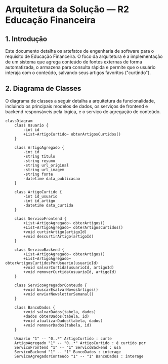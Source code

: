 # Arquitetura da Solução — R2 Educação Financeira

## 1. Introdução

Este documento detalha os artefatos de engenharia de software para o requisito de Educação Financeira. O foco da arquitetura é a implementação de um sistema que agrega conteúdo de fontes externas de forma automatizada, o armazena para consulta rápida e permite que o usuário interaja com o conteúdo, salvando seus artigos favoritos ("curtindo").

## 2. Diagrama de Classes

O diagrama de classes a seguir detalha a arquitetura da funcionalidade, incluindo os principais modelos de dados, os serviços de frontend e backend responsáveis pela lógica, e o serviço de agregação de conteúdo.

```mermaid
classDiagram
    class Usuario {
        -int id
        +List~ArtigoCurtido~ obterArtigosCurtidos()
    }

    class ArtigoAgregado {
        -int id
        -string titulo
        -string resumo
        -string url_original
        -string url_imagem
        -string fonte
        -datetime data_publicacao
    }

    class ArtigoCurtido {
        -int id_usuario
        -int id_artigo
        -datetime data_curtida
    }

    class ServicoFrontend {
        +List~ArtigoAgregado~ obterArtigos()
        +List~ArtigoAgregado~ obterArtigosCurtidos()
        +void curtirArtigo(artigoId)
        +void descurtirArtigo(artigoId)
    }

    class ServicoBackend {
        +List~ArtigoAgregado~ obterArtigos()
        +List~ArtigoAgregado~ obterArtigosCurtidosPorUsuario(usuarioId)
        +void salvarCurtida(usuarioId, artigoId)
        +void removerCurtida(usuarioId, artigoId)
    }
    
    class ServicoAgregadorConteudo {
        +void buscarEsalvarNovosArtigos()
        +void enviarNewsletterSemanal()
    }

    class BancoDados {
        +void salvarDados(tabela, dados)
        +dados obterDados(tabela, id)
        +void atualizarDados(tabela, dados)
        +void removerDados(tabela, id)
    }

    Usuario "1" -- "0..*" ArtigoCurtido : curte
    ArtigoAgregado "1" -- "0..*" ArtigoCurtido : é curtido por
    ServicoFrontend "1" -- "1" ServicoBackend : usa
    ServicoBackend "1" -- "1" BancoDados : interage
    ServicoAgregadorConteudo "1" -- "1" BancoDados : interage